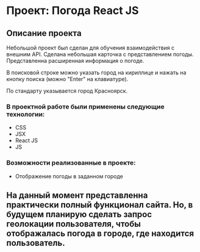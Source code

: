 # Проект: Погода React JS

## Описание проекта

Небольшой проект был сделан для обучения взаимодействия с внешним API.
Сделана небольшая карточка с представлением погоды. Представленна расширенная информация о погоде.

В поисковой строке можно указать город на кириллице и нажать на кнопку поиска (можно "Enter" на клавиатуре).

По стандарту указывается город Красноярск.

### В проектной работе были применены следующие технологии:

* CSS
* JSX
* React JS
* JS

### Возможности реализованные в проекте:

* Отображение погоды в заданном городе

## На данный момент представленна практически полный функционал сайта. Но, в будущем планирую сделать запрос геолокации пользователя, чтобы отображалась погода в городе, где находится пользователь.

